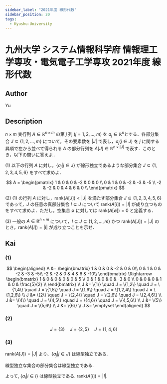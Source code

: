 ```yaml
---
sidebar_label: "2021年度 線形代数"
sidebar_position: 20
tags:
  - Kyushu-University
---
```

# 九州大学 システム情報科学府 情報理工学専攻・電気電子工学専攻 2021年度 線形代数


## **Author**
Yu

## **Description**
$n \times m$ 実行列 $A \in \mathbb{R}^{n \times m}$ の第 $j$ 列 $(j = 1, 2, \dots , m)$ を $a_j \in \mathbb{R}^n$とする．各部分集合 $J \subseteq \{1, 2, \dots , m\}$ について，その要素数を $|J|$ で表し，$a_j (j \in J)$ を $j$ に関する昇順で左から並べて得られる $A$ の部分行列を $A[J] \in \mathbb{R}^{n \times |J|}$ で表す．このとき，以下の問いに答えよ．

(1) 以下の行列 $A$ に対し，$\{a_j|j \in J\}$ が線形独立であるような部分集合 $J \subseteq \{1, 2, 3, 4, 5, 6\}$ をすべて求めよ．

$$
A = 
\begin{pmatrix}
1 & 0 & 0 & -2 & 0 & 0 \\
0 & 1 & 0 & -2 & -3 & -5 \\
-2 & -2 & 0 & 4 & 6 & 0 \\
\end{pmatrix}
$$

(2) (1) の行列 $A$ に対し，$\text{rank}(A[J]) < |J|$ を満たす部分集合 $J \subseteq \{1, 2, 3, 4, 5, 6\}$ であって，$J$ の任意の真部分集合 $I \subsetneq J$ について $\text{rank}(A[I]) = |I|$ が成り立つものをすべて求めよ．ただし，空集合 $\emptyset$ に対しては $\text{rank}(A[\emptyset]) = 0$ と定義する．

(3) 一般の $A \in \mathbb{R}^{n×m}$ について，$I \subseteq J \subseteq \{1, 2, \dots , m\}$ かつ $\text{rank}(A[J]) = |J|$ のとき，$\text{rank}(A[I]) = |I|$ が成り立つことを示せ．

## **Kai** 
### (1)

$$
\begin{aligned}
A &= \begin{bmatrix}
1 & 0 & 0 & -2 & 0 & 0\\
0 & 1 & 0 & -2 & -3 & -5\\
-2 & -2 & 0 & 4 & 6 & -10\\
\end{bmatrix}
\Rightarrow
\begin{bmatrix}
1 & 0 & 0 & 0 & 0 & 5 \\
0 & 1 & 0 & 0 & -3 & 0 \\
0 & 0 & 0 & 1 & 0 & \frac{5}{2} \\
\end{bmatrix} \\
J &= \{1\} \quad J = \{1,2\} \quad J = \{1,4\} \quad J = \{1,5\} \quad J = \{1,6\} \quad J = \{1,2,4\} \quad J = \{1,2,6\} \\
J &= \{2\} \quad J = \{2,4\} \quad J = \{2,6\} \quad J = \{2,4,6\} \\
J &= \{4\} \quad J = \{4,5\} \quad J = \{4,6\} \quad J = \{4,5,6\} \\
J &= \{5\} \quad J = \{5,6\} \\
J &= \{6\} \\
J &= \emptyset
\end{aligned}
$$

### (2)

$$
J = \{3\} \quad J = \{2,5\} \quad J = \{1,4,6\}
$$

### (3)
$\text{rank}(A[J]) = |J|$ より、$\{a_j|j \in J\}$ は線型独立である.

線型独立な集合の部分集合は線型独立である.

よって, $\{a_i|i \in I\}$ は線型独立である. $\text{rank}(A[I]) = |I|$. 
